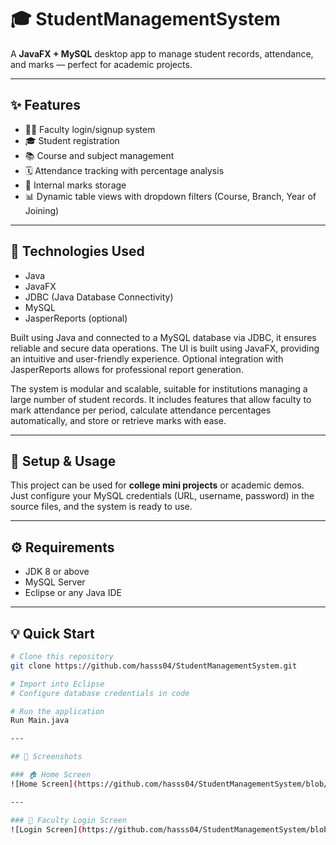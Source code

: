 # 🎓 StudentManagementSystem

A **JavaFX + MySQL** desktop app to manage student records, attendance, and marks — perfect for academic projects.

---

## ✨ Features

- 👩‍🏫 Faculty login/signup system  
- 🎓 Student registration  
- 📚 Course and subject management  
- 🗓️ Attendance tracking with percentage analysis  
- 🧪 Internal marks storage  
- 📊 Dynamic table views with dropdown filters (Course, Branch, Year of Joining)

---

## 🔧 Technologies Used

- Java
- JavaFX
- JDBC (Java Database Connectivity)
- MySQL
- JasperReports (optional)

Built using Java and connected to a MySQL database via JDBC, it ensures reliable and secure data operations. The UI is built using JavaFX, providing an intuitive and user-friendly experience. Optional integration with JasperReports allows for professional report generation.

The system is modular and scalable, suitable for institutions managing a large number of student records. It includes features that allow faculty to mark attendance per period, calculate attendance percentages automatically, and store or retrieve marks with ease.

---

## 🚀 Setup & Usage

This project can be used for **college mini projects** or academic demos.  
Just configure your MySQL credentials (URL, username, password) in the source files, and the system is ready to use.

---

## ⚙️ Requirements

- JDK 8 or above  
- MySQL Server  
- Eclipse or any Java IDE  

---

## 💡 Quick Start

```bash
# Clone this repository
git clone https://github.com/hasss04/StudentManagementSystem.git

# Import into Eclipse
# Configure database credentials in code

# Run the application
Run Main.java

---

## 📸 Screenshots

### 🏠 Home Screen
![Home Screen](https://github.com/hasss04/StudentManagementSystem/blob/master/screenshot_home.png?raw=true)

---

### 🔐 Faculty Login Screen
![Login Screen](https://github.com/hasss04/StudentManagementSystem/blob/master/screenshot_login.png?raw=true)

